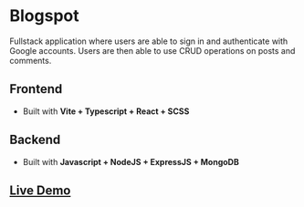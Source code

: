 # Blogspot

Fullstack application where users are able to sign in and authenticate with Google accounts. Users are then able to use CRUD operations on posts and comments.

## Frontend
- Built with **Vite + Typescript + React + SCSS**

## Backend
- Built with **Javascript + NodeJS + ExpressJS + MongoDB**

## [Live Demo](#)
